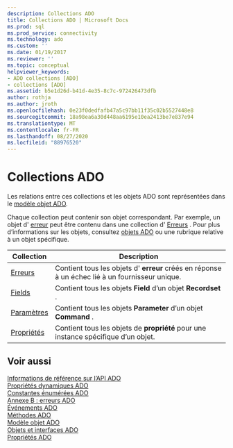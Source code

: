 ```yaml
---
description: Collections ADO
title: Collections ADO | Microsoft Docs
ms.prod: sql
ms.prod_service: connectivity
ms.technology: ado
ms.custom: ''
ms.date: 01/19/2017
ms.reviewer: ''
ms.topic: conceptual
helpviewer_keywords:
- ADO collections [ADO]
- collections [ADO]
ms.assetid: b5e1d26d-b41d-4e35-8c7c-972426473dfb
author: rothja
ms.author: jroth
ms.openlocfilehash: 0e23f0dedfafb47a5c97bb11f35c02b5527448e8
ms.sourcegitcommit: 18a98ea6a30d448aa6195e10ea2413be7e837e94
ms.translationtype: MT
ms.contentlocale: fr-FR
ms.lasthandoff: 08/27/2020
ms.locfileid: "88976520"
---
```

# <a name="ado-collections"></a>Collections ADO
Les relations entre ces collections et les objets ADO sont représentées dans le [modèle objet ADO](./ado-object-model.md).  
  
 Chaque collection peut contenir son objet correspondant. Par exemple, un objet d' [erreur](./error-object.md) peut être contenu dans une collection d' [Erreurs](./errors-collection-ado.md) . Pour plus d’informations sur les objets, consultez [objets ADO](./ado-objects-and-interfaces.md) ou une rubrique relative à un objet spécifique.  
  
|Collection|Description|  
|-|-|  
|[Erreurs](./errors-collection-ado.md)|Contient tous les objets d' **erreur** créés en réponse à un échec lié à un fournisseur unique.|  
|[Fields](./fields-collection-ado.md)|Contient tous les objets **Field** d’un objet **Recordset** .|  
|[Paramètres](./parameters-collection-ado.md)|Contient tous les objets **Parameter** d’un objet **Command** .|  
|[Propriétés](./properties-collection-ado.md)|Contient tous les objets de **propriété** pour une instance spécifique d’un objet.|  
  
## <a name="see-also"></a>Voir aussi  
 [Informations de référence sur l’API ADO](./ado-api-reference.md)   
 [Propriétés dynamiques ADO](./ado-dynamic-properties.md)   
 [Constantes énumérées ADO](./ado-enumerated-constants.md)   
 [Annexe B : erreurs ADO](../../guide/appendixes/appendix-b-ado-errors.md)   
 [Événements ADO](./ado-events.md)   
 [Méthodes ADO](./ado-methods.md)   
 [Modèle objet ADO](./ado-object-model.md)   
 [Objets et interfaces ADO](./ado-objects-and-interfaces.md)   
 [Propriétés ADO](./ado-properties.md)